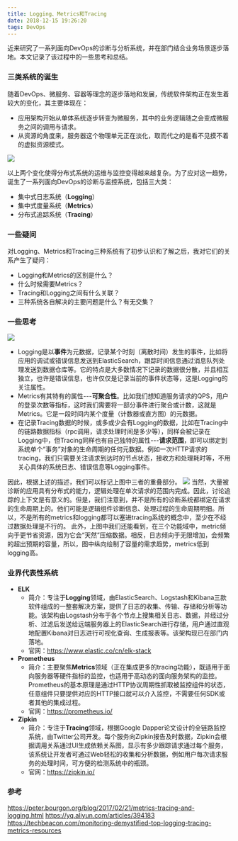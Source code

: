 ```yaml
---
title: Logging、Metrics和Tracing
date: 2018-12-15 19:26:20
tags: DevOps
---
```

近来研究了一系列面向DevOps的诊断与分析系统，并在部门结合业务场景逐步落地。本文记录了该过程中的一些思考和总结。

<!--more-->
### 三类系统的诞生
随着DevOps、微服务、容器等理念的逐步落地和发展，传统软件架构正在发生着较大的变化，其主要体现在：
- 应用架构开始从单体系统逐步转变为微服务，其中的业务逻辑随之会变成微服务之间的调用与请求。
- 从资源的角度来，服务器这个物理单元正在淡化，取而代之的是看不见摸不着的虚拟资源模式。

![](http://km.oa.com/files/photos/pictures/201810/1538896485_13_w694_h347.png)

以上两个变化使得分布式系统的运维与监控变得越来越复杂。为了应对这一趋势，诞生了一系列面向DevOps的诊断与监控系统，包括三大类：
- 集中式日志系统（**Logging**）
- 集中式度量系统（**Metrics**）
- 分布式追踪系统（**Tracing**）

### 一些疑问
对Logging、Metrics和Tracing三种系统有了初步认识和了解之后，我对它们的关系产生了疑问：
- Logging和Metrics的区别是什么？
- 什么时候需要Metrics？
- Tracing和Logging之间有什么关联？
- 三种系统各自解决的主要问题是什么？有无交集？

### 一些思考
![](http://km.oa.com/files/photos/pictures/201810/1538897894_21_w392_h400.jpg)
- Logging是以**事件**为元数据，记录某个时刻（离散时间）发生的事件，比如将应用的调试或错误信息发送到ElasticSearch，跟踪时间信息通过消息队列处理发送到数据仓库等。它的特点是大多数情况下记录的数据很分散，并且相互独立，也许是错误信息，也许仅仅是记录当前的事件状态等，这是Logging的关注属性。
- Metrics有其特有的属性---**可聚合性**。比如我们想知道服务请求的QPS，用户的登录次数等指标，这时我们需要将一部分事件进行聚合或计数，这就是Metrics。它是一段时间内某个度量（计数器或直方图）的元数据。
- 在记录Tracing数据的时候，或多或少会有Logging的数据，比如在Tracing中的链路数据指标（rpc调用，请求处理时间是多少等），同样会被记录在Logging中，但Tracing同样也有自己独特的属性---**请求范围**，即可以绑定到系统单个“事务”对象的生命周期的任何元数据。例如一次HTTP请求的tracing，我们只需要关注请求到达时的节点状态，接收方和处理耗时等，不用关心具体的系统日志、错误信息等Logging事件。

因此，根据上述的描述，我们可以标记上图中三者的重叠部分。
![](http://km.oa.com/files/photos/pictures/201810/1538899025_24_w676_h400.png)
当然，大量被诊断的应用具有分布式的能力，逻辑处理在单次请求的范围内完成。因此，讨论追踪的上下文是有意义的。但是，我们注意到，并不是所有的诊断系统都绑定在请求的生命周期上的。他们可能是逻辑组件诊断信息、处理过程的生命周期明细。所以，不是所有的metrics和logging都可以塞进tracing系统的概念中，至少在不经过数据处理是不行的。
此外，上图中我们还能看到，在三个功能域中，metric倾向于更节省资源，因为它会“天然”压缩数据。相反，日志倾向于无限增加，会频繁的超出预期的容量，所以，图中纵向绘制了容量的需求趋势，metrics低到logging高。

### 业界代表性系统
- **ELK**
	* 简介：专注于**Logging**领域，由ElasticSearch、Logstash和Kibana三款软件组成的一整套解决方案，提供了日志的收集、传输、存储和分析等功能。该架构由Logstash分布于各个节点上搜集相关日志、数据，并经过分析、过滤后发送给远端服务器上的ElasticSearch进行存储，用户通过直观地配置Kibana对日志进行可视化查询、生成报表等。该架构现已在部门内落地。
	* 官网：https://www.elastic.co/cn/elk-stack
- **Prometheus**
	* 简介：主要聚焦**Metrics**领域（正在集成更多的tracing功能），既适用于面向服务器等硬件指标的监控，也适用于高动态的面向服务架构的监控。Prometheus的基本原理是通过HTTP协议周期性抓取被监控组件的状态，任意组件只要提供对应的HTTP接口就可以介入监控，不需要任何SDK或者其他的集成过程。
	* 官网：https://prometheus.io/
- **Zipkin**
	* 简介：专注于**Tracing**领域，根据Google Dapper论文设计的全链路监控系统，由Twitter公司开发。每个服务向Zipkin报告及时数据，Zipkin会根据调用关系通过UI生成依赖关系图，显示有多少跟踪请求通过每个服务，该系统让开发者可通过Web轻松的收集和分析数据，例如用户每次请求服务的处理时间，可方便的检测系统中的瓶颈。
	* 官网：https://zipkin.io/
	
### 参考
https://peter.bourgon.org/blog/2017/02/21/metrics-tracing-and-logging.html
https://yq.aliyun.com/articles/394183
https://techbeacon.com/monitoring-demystified-top-logging-tracing-metrics-resources

